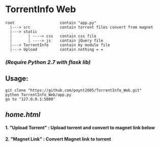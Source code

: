 # TorrentInfo Web
```
root                    contain "app.py"
  |---> src             contain torrent files convert from magnet
  |---> static          
  |       | ----> css   contain css file
  |       | ----> js    contain jQuery file
  |---> TorrentInfo     contain my module file
  |---> Upload          contain nothing = =
```
### __*(Require Python 2.7 with flask lib)*__ 
## Usage:
```
git clone "https://github.com/poynt2005/TorrentInfo_Web.git"
python TorrentInfo_Web/app.py
go to "127.0.0.1:5000"
```
## *home.html*
#### 1. "Upload Torrent" : Upload torrent and convert to magnet link below 
#### 2. "Magnet Link" : Convert Magnet link to torrent